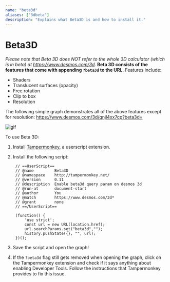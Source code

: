 ```yaml
---
name: "beta3d"
aliases: ["3dbeta"]
description: "Explains what Beta3D is and how to install it."
---
```


# Beta3D

*Please note that Beta 3D does NOT refer to the whole 3D calculator (which is in beta) at https://www.desmos.com/3d.* **Beta 3D consists of the features that come with appending `?beta3d` to the URL**. Features include:

- Shaders
- Translucent surfaces (opacity)
- Free rotation
- Clip to box
- Resolution

The following simple graph demonstrates all of the above features except for resolution: https://www.desmos.com/3d/qnjl4xx7cp?beta3d=

![gif](k7ldlfu4bfse1)

To use Beta 3D:

1. Install [Tampermonkey](https://www.tampermonkey.net/), a userscript extension.
2. Install the following script:

        // ==UserScript==
        // @name         Beta3D
        // @namespace    http://tampermonkey.net/
        // @version      0.11
        // @description  Enable beta3d query param on desmos 3d
        // @run-at       document-start
        // @author       You
        // @match        https://www.desmos.com/3d*
        // @grant        none
        // ==/UserScript==
        
        (function() {
            'use strict';
            const url = new URL(location.href);
            url.searchParams.set("beta3d","");
            history.pushState({}, "", url);
        })();
        
3. Save the script and open the graph!

4. If the `?beta3d` flag still gets removed when opening the graph, click on the Tampermonkey extension and check if it says anything about enabling Developer Tools. Follow the instructions that Tampermonkey provides to fix this issue.

